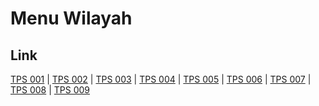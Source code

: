 # Menu Wilayah

## Link

[TPS 001](https://github.com/gigit-pemilu/pemilu-2024-63-kalimantan-selatan/tree/main/pilpres/hitung-suara/sub/63-kalimantan-selatan/sub/09-tabalong/sub/11-jaro/sub/2004-solan/sub/001-tps)
 | 
[TPS 002](https://github.com/gigit-pemilu/pemilu-2024-63-kalimantan-selatan/tree/main/pilpres/hitung-suara/sub/63-kalimantan-selatan/sub/09-tabalong/sub/11-jaro/sub/2004-solan/sub/002-tps)
 | 
[TPS 003](https://github.com/gigit-pemilu/pemilu-2024-63-kalimantan-selatan/tree/main/pilpres/hitung-suara/sub/63-kalimantan-selatan/sub/09-tabalong/sub/11-jaro/sub/2004-solan/sub/003-tps)
 | 
[TPS 004](https://github.com/gigit-pemilu/pemilu-2024-63-kalimantan-selatan/tree/main/pilpres/hitung-suara/sub/63-kalimantan-selatan/sub/09-tabalong/sub/11-jaro/sub/2004-solan/sub/004-tps)
 | 
[TPS 005](https://github.com/gigit-pemilu/pemilu-2024-63-kalimantan-selatan/tree/main/pilpres/hitung-suara/sub/63-kalimantan-selatan/sub/09-tabalong/sub/11-jaro/sub/2004-solan/sub/005-tps)
 | 
[TPS 006](https://github.com/gigit-pemilu/pemilu-2024-63-kalimantan-selatan/tree/main/pilpres/hitung-suara/sub/63-kalimantan-selatan/sub/09-tabalong/sub/11-jaro/sub/2004-solan/sub/006-tps)
 | 
[TPS 007](https://github.com/gigit-pemilu/pemilu-2024-63-kalimantan-selatan/tree/main/pilpres/hitung-suara/sub/63-kalimantan-selatan/sub/09-tabalong/sub/11-jaro/sub/2004-solan/sub/007-tps)
 | 
[TPS 008](https://github.com/gigit-pemilu/pemilu-2024-63-kalimantan-selatan/tree/main/pilpres/hitung-suara/sub/63-kalimantan-selatan/sub/09-tabalong/sub/11-jaro/sub/2004-solan/sub/008-tps)
 | 
[TPS 009](https://github.com/gigit-pemilu/pemilu-2024-63-kalimantan-selatan/tree/main/pilpres/hitung-suara/sub/63-kalimantan-selatan/sub/09-tabalong/sub/11-jaro/sub/2004-solan/sub/009-tps)

